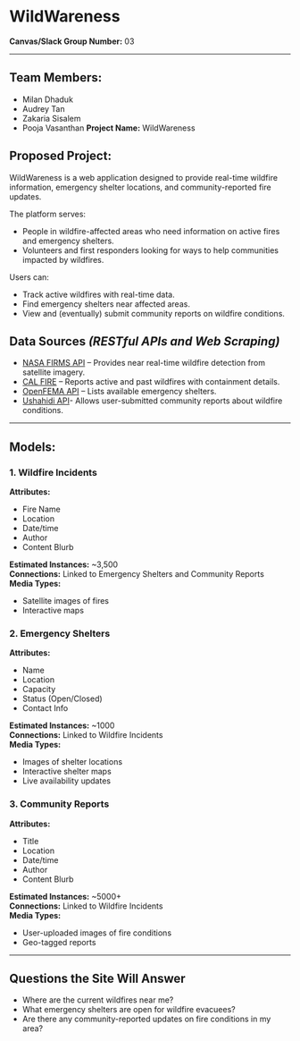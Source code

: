 # **WildWareness**

**Canvas/Slack Group Number:** 03

---

## Team Members:
- Milan Dhaduk
- Audrey Tan
- Zakaria Sisalem
- Pooja Vasanthan
**Project Name:** WildWareness
## **Proposed Project:**
WildWareness is a web application designed to provide real-time wildfire information, emergency shelter locations, and community-reported fire updates.

The platform serves:
- People in wildfire-affected areas who need information on active fires and emergency shelters.
- Volunteers and first responders looking for ways to help communities impacted by wildfires.

Users can:
- Track active wildfires with real-time data.
- Find emergency shelters near affected areas.
- View and (eventually) submit community reports on wildfire conditions.

## **Data Sources** *(RESTful APIs and Web Scraping)*
- [NASA FIRMS API](https://firms.modaps.eosdis.nasa.gov/api/) – Provides near real-time wildfire detection from satellite imagery.
- [CAL FIRE](https://data.ca.gov/dataset/cal-fire) – Reports active and past wildfires with containment details.
- [OpenFEMA API](https://www.fema.gov/about/openfema/api) – Lists available emergency shelters.
- [Ushahidi API](https://docs.ushahidi.com/ushahidi-documentation)- Allows user-submitted community reports about wildfire conditions.

---

## Models:

### 1. Wildfire Incidents
**Attributes:**
- Fire Name
- Location
- Date/time
- Author
- Content Blurb

**Estimated Instances:** ~3,500  
**Connections:** Linked to Emergency Shelters and Community Reports  
**Media Types:**
- Satellite images of fires
- Interactive maps

### 2. Emergency Shelters
**Attributes:**
- Name
- Location
- Capacity
- Status (Open/Closed)
- Contact Info

**Estimated Instances:** ~1000  
**Connections:** Linked to Wildfire Incidents  
**Media Types:**
- Images of shelter locations
- Interactive shelter maps
- Live availability updates

### 3. Community Reports
**Attributes:**
- Title
- Location
- Date/time
- Author
- Content Blurb

**Estimated Instances:** ~5000+  
**Connections:** Linked to Wildfire Incidents  
**Media Types:**
- User-uploaded images of fire conditions
- Geo-tagged reports

---

## Questions the Site Will Answer
- Where are the current wildfires near me?
- What emergency shelters are open for wildfire evacuees?
- Are there any community-reported updates on fire conditions in my area?

